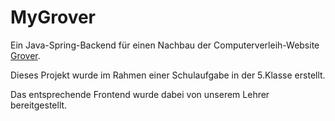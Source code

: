 # MyGrover
Ein Java-Spring-Backend für einen Nachbau der Computerverleih-Website [Grover](https://www.grover.com).

Dieses Projekt wurde im Rahmen einer Schulaufgabe in der 5.Klasse erstellt.

Das entsprechende Frontend wurde dabei von unserem Lehrer bereitgestellt.
